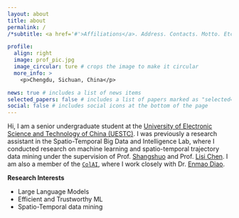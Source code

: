 ```yaml
---
layout: about
title: about
permalink: /
/*subtitle: <a href='#'>Affiliations</a>. Address. Contacts. Motto. Etc.*/

profile:
  align: right
  image: prof_pic.jpg
  image_circular: ture # crops the image to make it circular
  more_info: >
    <p>Chengdu, Sichuan, China</p>

news: true # includes a list of news items
selected_papers: false # includes a list of papers marked as "selected={true}"
social: false # includes social icons at the bottom of the page
---
```


Hi, I am a senior undergraduate student at the [University of Electronic Science and Technology of China (UESTC)](https://www.uestc.edu.cn/). I was previously a research assistant in the Spatio-Temporal Big Data and Intelligence Lab, where I conducted research on machine learning and spatio-temporal trajectory data mining under the supervision of Prof. [Shangshuo](https://scholar.google.com/citations?hl=zh-CN&user=8qdXaOkAAAAJ) and Prof. [Lisi Chen](https://scholar.google.com/citations?user=2YD5wcEAAAAJ&hl=zh-CN). I am also a member of the [`ColAI`](https://github.com/Collaborative-AI), where I work closely with Dr. [Enmao Diao](https://diaoenmao.com/).

**Research Interests**
- Large Language Models
- Efficient and Trustworthy ML
- Spatio-Temporal data mining
